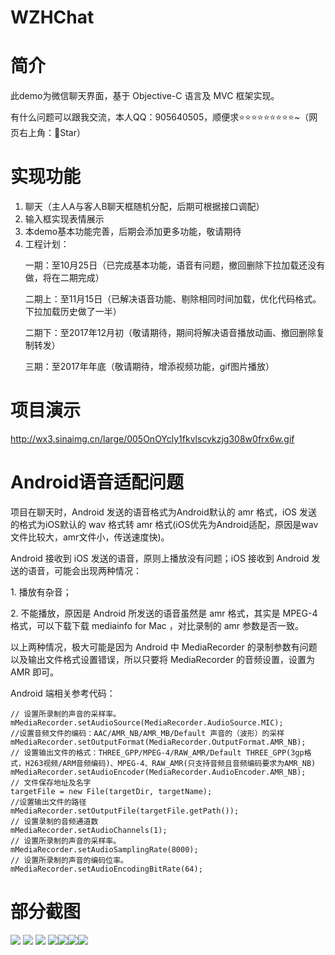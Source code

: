 # WZHChat

# 简介
此demo为微信聊天界面，基于 Objective-C 语言及 MVC 框架实现。

有什么问题可以跟我交流，本人QQ：905640505，顺便求⭐️⭐️⭐️⭐️⭐️⭐️⭐️⭐️⭐️~（网页右上角：🌟Star）

# 实现功能
1. 聊天（主人A与客人B聊天框随机分配，后期可根据接口调配）
2. 输入框实现表情展示
3. 本demo基本功能完善，后期会添加更多功能，敬请期待
4. 工程计划：<p>一期：至10月25日（已完成基本功能，语音有问题，撤回删除下拉加载还没有做，将在二期完成）</p>
                     <p>二期上：至11月15日（已解决语音功能、剔除相同时间加载，优化代码格式。下拉加载历史做了一半）</p>
                     <p>二期下：至2017年12月初（敬请期待，期间将解决语音播放动画、撤回删除复制转发）</p>
                     <p>三期：至2017年年底（敬请期待，增添视频功能，gif图片播放）</p>

# 项目演示
http://wx3.sinaimg.cn/large/005OnOYcly1fkvlscvkzjg308w0frx6w.gif


# Android语音适配问题
<p>项目在聊天时，Android 发送的语音格式为Android默认的 amr 格式，iOS 发送的格式为iOS默认的 wav 格式转 amr 格式(iOS优先为Android适配，原因是wav文件比较大，amr文件小，传送速度快)。</p>
<p>Android 接收到 iOS 发送的语音，原则上播放没有问题；iOS 接收到 Android 发送的语音，可能会出现两种情况：</p>
<p>1. 播放有杂音；</p>
<p>2. 不能播放，原因是 Android 所发送的语音虽然是 amr 格式，其实是 MPEG-4 格式，可以下载下载 mediainfo for Mac ，对比录制的 amr 参数是否一致。</p>
<p>以上两种情况，极大可能是因为 Android 中 MediaRecorder 的录制参数有问题以及输出文件格式设置错误，所以只要将 MediaRecorder 的音频设置，设置为 AMR 即可。</p>

<p>Android 端相关参考代码：</p>

```objc
// 设置所录制的声音的采样率。
mMediaRecorder.setAudioSource(MediaRecorder.AudioSource.MIC);
//设置音频文件的编码：AAC/AMR_NB/AMR_MB/Default 声音的（波形）的采样
mMediaRecorder.setOutputFormat(MediaRecorder.OutputFormat.AMR_NB);
// 设置输出文件的格式：THREE_GPP/MPEG-4/RAW_AMR/Default THREE_GPP(3gp格式，H263视频/ARM音频编码)、MPEG-4、RAW_AMR(只支持音频且音频编码要求为AMR_NB)
mMediaRecorder.setAudioEncoder(MediaRecorder.AudioEncoder.AMR_NB);
// 文件保存地址及名字
targetFile = new File(targetDir, targetName);
//设置输出文件的路径
mMediaRecorder.setOutputFile(targetFile.getPath());
// 设置录制的音频通道数
mMediaRecorder.setAudioChannels(1);
// 设置所录制的声音的采样率。
mMediaRecorder.setAudioSamplingRate(8000);
// 设置所录制的声音的编码位率。
mMediaRecorder.setAudioEncodingBitRate(64);
```


# 部分截图
![](http://wx4.sinaimg.cn/mw1024/005OnOYcly1fkvlrsptu6j30yi1pcasq.jpg) ![](http://wx4.sinaimg.cn/mw1024/005OnOYcly1fkvlrmzsvjj30yi1pc7f9.jpg)
![](http://wx4.sinaimg.cn/mw1024/005OnOYcly1fkvlrs107ej30yi1pc1i1.jpg) ![](http://wx4.sinaimg.cn/mw1024/005OnOYcly1fkvlrs53mfj30yi1pctps.jpg)![](http://wx2.sinaimg.cn/mw1024/005OnOYcly1fkvlrz56ufj30yi1pcqv6.jpg)![](http://wx1.sinaimg.cn/mw1024/005OnOYcly1fkvlrvjpqkj30yi1pckjl.jpg)![](http://wx3.sinaimg.cn/mw1024/005OnOYcly1fkvlrsb6xjj30yi1pc7j9.jpg)

